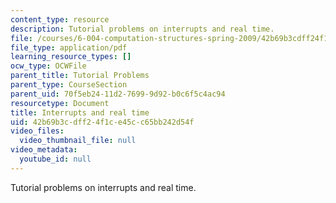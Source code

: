 ```yaml
---
content_type: resource
description: Tutorial problems on interrupts and real time.
file: /courses/6-004-computation-structures-spring-2009/42b69b3cdff24f1ce45cc65bb242d54f_MIT6_004s09_tutor19.pdf
file_type: application/pdf
learning_resource_types: []
ocw_type: OCWFile
parent_title: Tutorial Problems
parent_type: CourseSection
parent_uid: 70f5eb24-11d2-7699-9d92-b0c6f5c4ac94
resourcetype: Document
title: Interrupts and real time
uid: 42b69b3c-dff2-4f1c-e45c-c65bb242d54f
video_files:
  video_thumbnail_file: null
video_metadata:
  youtube_id: null
---
```

Tutorial problems on interrupts and real time.

